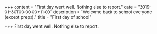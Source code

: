 +++
content = "First day went well.  Nothing else to report."
date = "2019-01-30T00:00:00+11:00"
description = "Welcome back to school everyone (except preps)."
title = "First day of school"

+++
First day went well.  Nothing else to report.